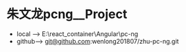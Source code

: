 # 朱文龙pcng__Project

-  local -->  E:\react_container\Angular\pc-ng
-  github-->   git@github.com:wenlong201807/zhu-pc-ng.git   
